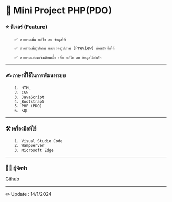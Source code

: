 # 📖 Mini Project PHP(PDO)

### ⭐ ฟีเจอร์ (Feature)
        ✅ สามารถเพิ่ม แก้ไข ลบ ข้อมูลได้
    
        ✅ สามารถเพิ่มรูปภาพ และแสดงรูปภาพ (Preview) ก่อนบันทึกได้
    
        ✅ สามารถแสดงแจ้งเตือนเมื่อ เพิ่ม แก้ไข ลบ ข้อมูลได้สำเร็จ
___

### ✍️ ภาษาที่ใช้ในการพัฒนาระบบ
        1. HTML
        2. CSS
        3. JavaScript
        4. ฺBootstrap5
        5. PHP (PDO)
        6. SQL
___

### 🛠️ เครื่องมือที่ใช้
        1. Visual Studio Code
        2. WampServer
        3. Microsoft Edge
___

### 🧑‍💻 ผู้จัดทำ
[Github](https://github.com/Adisak-KS)
___

✏️ Update : 14/1/2024
